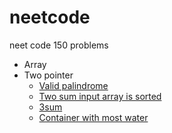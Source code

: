 # neetcode
neet code 150 problems

* Array
* Two pointer
    *  <a id='ssFeatures' href='https://leetcode.com/problems/valid-palindrome/description/'>Valid palindrome</a>
    * <a id='ssFeatures' href='https://leetcode.com/problems/two-sum-ii-input-array-is-sorted/description/'>Two sum input array is sorted</a>
    * <a href='https://leetcode.com/problems/3sum/description/'>3sum</a>
    * <a href='https://leetcode.com/problems/container-with-most-water/'>Container with most water</a>
